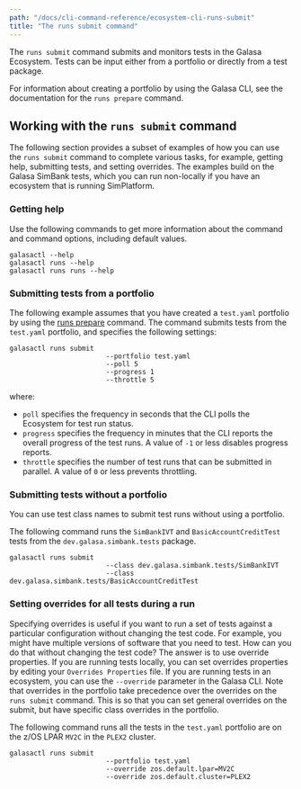 ```yaml
---
path: "/docs/cli-command-reference/ecosystem-cli-runs-submit"
title: "The runs submit command"
---
```


The `runs submit` command submits and monitors tests in the Galasa Ecosystem.  Tests can be input either from a portfolio or directly from a test package. 

For information about creating a portfolio by using the Galasa CLI, see the documentation for the `runs prepare` command.

## Working with the `runs submit` command

The following section provides a subset of examples of how you can use the `runs submit` command to complete various tasks, for example, getting help, submitting tests, and setting overrides. The examples build on the Galasa SimBank tests, which you can run non-locally if you have an ecosystem that is running SimPlatform.

### Getting help

Use the following commands to get more information about the command and command options, including default values.

```
galasactl --help
galasactl runs --help
galasactl runs runs --help
```

### Submitting tests from a portfolio

The following example assumes that you have created a `test.yaml` portfolio by using the [runs prepare](../ecosystem-cli-runs-prepare) command. The command submits tests from the `test.yaml` portfolio, and specifies the following settings: 
```
galasactl runs submit
                        --portfolio test.yaml
                        --poll 5
                        --progress 1
                        --throttle 5
```
where: 
- `poll` specifies the frequency in seconds that the CLI polls the Ecosystem for test run status. 
- `progress` specifies the frequency in minutes that the CLI reports the overall progress of the test runs. A value of  `-1` or less disables progress reports.
- `throttle` specifies the number of test runs that can be submitted in parallel. A value of `0` or less  prevents throttling.

### Submitting tests without a portfolio

You can use test class names to submit test runs without using a portfolio.

The following command runs the `SimBankIVT` and `BasicAccountCreditTest` tests from the  `dev.galasa.simbank.tests` package. 

```
galasactl runs submit
                        --class dev.galasa.simbank.tests/SimBankIVT
                        --class dev.galasa.simbank.tests/BasicAccountCreditTest
```

### Setting overrides for all tests during a run

Specifying overrides is useful if you want to run a set of tests against a particular configuration without changing the test code. For example, you might have multiple versions of software that you need to test. How can you do that without changing the test code? The answer is to use override properties. If you are running tests locally, you can set overrides properties by editing your `Overrides Properties` file. If you are running tests in an ecosystem, you can use the `--override` parameter in the Galasa CLI. Note that overrides in the portfolio take precedence over the overrides on the `runs submit` command. This is so that you can set general overrides on the submit, but have specific class overrides in the portfolio. 

The following command runs all the tests in the `test.yaml` portfolio are on the z/OS LPAR `MV2C` in the `PLEX2` cluster.

```
galasactl runs submit
                        --portfolio test.yaml
                        --override zos.default.lpar=MV2C
                        --override zos.default.cluster=PLEX2
```

